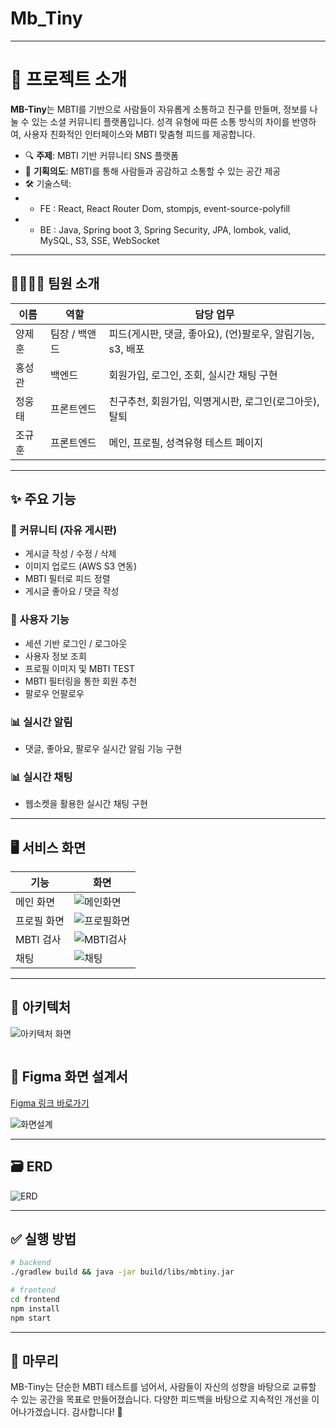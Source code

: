 # Mb_Tiny

---

# 📌 프로젝트 소개

**MB-Tiny**는 MBTI를 기반으로 사람들이 자유롭게 소통하고 친구를 만들며, 정보를 나눌 수 있는 소셜 커뮤니티 플랫폼입니다.
성격 유형에 따른 소통 방식의 차이를 반영하여, 사용자 친화적인 인터페이스와 MBTI 맞춤형 피드를 제공합니다.

* 🔍 **주제**: MBTI 기반 커뮤니티 SNS 플랫폼
* 🧠 **기획의도**: MBTI를 통해 사람들과 공감하고 소통할 수 있는 공간 제공
* 🛠 기술스택: 
* * FE : React, React Router Dom, stompjs, event-source-polyfill
* * BE : Java, Spring boot 3, Spring Security, JPA, lombok, valid, MySQL, S3, SSE, WebSocket

---

## 👨‍👩‍👧‍👦 팀원 소개

| 이름  | 역할          | 담당 업무                                  |
| ----- | ------------- |----------------------------------------|
| 양제훈 | 팀장 / 백앤드 | 피드(게시판, 댓글, 좋아요), (언)팔로우, 알림기능, s3, 배포 |
| 홍성관 | 백엔드        | 회원가입, 로그인, 조회, 실시간 채팅 구현               |
| 정웅태 | 프론트엔드    | 친구추천, 회원가입, 익명게시판, 로그인(로그아웃), 탈퇴       |
| 조규훈 | 프론트엔드    | 메인, 프로필, 성격유형 테스트 페이지                |

---

## ✨ 주요 기능

### 📝 커뮤니티 (자유 게시판)

* 게시글 작성 / 수정 / 삭제
* 이미지 업로드 (AWS S3 연동)
* MBTI 필터로 피드 정렬
* 게시글 좋아요 / 댓글 작성

### 👤 사용자 기능

* 세션 기반 로그인 / 로그아웃
* 사용자 정보 조회
* 프로필 이미지 및 MBTI TEST
* MBTI 필터링을 통한 회원 추천
* 팔로우 언팔로우

### 📊 실시간 알림

* 댓글, 좋아요, 팔로우 실시간 알림 기능 구현

### 📊 실시간 채팅

* 웹소켓을 활용한 실시간 채팅 구현
---

## 🖥️ 서비스 화면

| 기능      | 화면                                    |
|---------|---------------------------------------|
| 메인 화면   | ![메인화면](./images/screen/메인화면.png)     |
| 프로필 화면  | ![프로필화면](./images/screen/프로필화면.png)   |
| MBTI 검사 | ![MBTI검사](./images/screen/MBTI검사.png) |
| 채팅      | ![채팅](./images/screen/채팅.png)         |


---

## 🧱 아키텍처
![아키텍처 화면](./images/docs/아키텍처.png)
```

```

## 🎨 Figma 화면 설계서

[Figma 링크 바로가기](https://www.figma.com/design/kOOAZRY3GNm1b0CzcuVEp9/%EC%A0%9C%EB%AA%A9-%EC%97%86%EC%9D%8C?node-id=0-1&p=f&t=JiMOw7mqcGQt9Z3c-0)

![화면설계](./images/figma/피그마.png)

---

## 🗃 ERD

![ERD](./images/docs/erd.png)


---

## ✅ 실행 방법

```bash
# backend
./gradlew build && java -jar build/libs/mbtiny.jar

# frontend
cd frontend
npm install
npm start
```


---

## 🙌 마무리

MB-Tiny는 단순한 MBTI 테스트를 넘어서, 사람들이 자신의 성향을 바탕으로 교류할 수 있는 공간을 목표로 만들어졌습니다. 다양한 피드백을 바탕으로 지속적인 개선을 이어나가겠습니다. 감사합니다! 🙏
